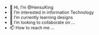 - 👋 Hi, I’m @HensuKing
- 👀 I’m interested in information Technology 
- 🌱 I’m currently learning designs
- 💞️ I’m looking to collaborate on ...
- 📫 How to reach me ...

<!---
HensuKing/HensuKing is a ✨ special ✨ repository because its `README.md` (this file) appears on your GitHub profile.
You can click the Preview link to take a look at your changes.
--->
